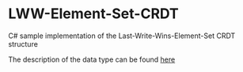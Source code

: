# LWW-Element-Set-CRDT
C# sample implementation of the Last-Write-Wins-Element-Set CRDT structure

The description of the data type can be found [here](https://en.wikipedia.org/wiki/Conflict-free_replicated_data_type#LWW-Element-Set_(Last-Write-Wins-Element-Set))
